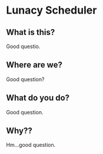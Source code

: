 # Lunacy Scheduler


## What is this?

Good questio.

## Where are we?

Good question?

## What do you do?

Good question.

## Why??

Hm...good question.
